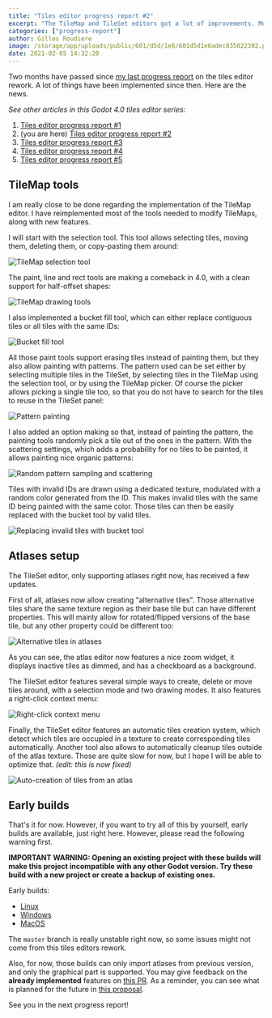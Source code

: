 ```yaml
---
title: "Tiles editor progress report #2"
excerpt: "The TileMap and TileSet editors got a lot of improvements. Most of the painting tools are now implemented again and usability has been greatly improved."
categories: ["progress-report"]
author: Gilles Roudiere
image: /storage/app/uploads/public/601/d5d/1e6/601d5d1e6adec835022302.png
date: 2021-02-05 14:32:20
---
```


Two months have passed since [my last progress report](https://godotengine.org/article/tiles-editor-rework) on the tiles editor rework. A lot of things have been implemented since then. Here are the news.

*See other articles in this Godot 4.0 tiles editor series:*

1. [Tiles editor progress report #1](https://godotengine.org/article/tiles-editor-rework)
2. (you are here) [Tiles editor progress report #2](https://godotengine.org/article/tiles-editor-progress-report-2)
3. [Tiles editor progress report #3](https://godotengine.org/article/tiles-editor-progress-3)
4. [Tiles editor progress report #4](https://godotengine.org/article/tiles-editor-progress-4)
5. [Tiles editor progress report #5](https://godotengine.org/article/tiles-editor-progress-report-5)

## TileMap tools

I am really close to be done regarding the implementation of the TileMap editor. I have reimplemented most of the tools needed to modify TileMaps, along with new features.

I will start with the selection tool. This tool allows selecting tiles, moving them, deleting them, or copy-pasting them around:

![TileMap selection tool](/storage/app/uploads/public/601/c03/d71/601c03d715359062543942.gif)

The paint, line and rect tools are making a comeback in 4.0, with a clean support for half-offset shapes:

![TileMap drawing tools](/storage/app/uploads/public/601/c03/eb0/601c03eb052bf564871180.gif)

I also implemented a bucket fill tool, which can either replace contiguous tiles or all tiles with the same IDs:

![Bucket fill tool](/storage/app/uploads/public/601/c03/fc5/601c03fc52dbd396049298.gif)


All those paint tools support erasing tiles instead of painting them, but they also allow painting with patterns. The pattern used can be set either by selecting multiple tiles in the TileSet, by selecting tiles in the TileMap using the selection tool, or by using the TileMap picker. Of course the picker allows picking a single tile too, so that you do not have to search for the tiles to reuse in the TileSet panel:

![Pattern painting](/storage/app/uploads/public/601/c04/892/601c048924ac0304396226.gif)


I also added an option making so that, instead of painting the pattern, the painting tools randomly pick a tile out of the ones in the pattern. With the scattering settings, which adds a probability for no tiles to be painted, it allows painting nice organic patterns:

![Random pattern sampling and scattering](/storage/app/uploads/public/601/c05/18b/601c0518b5b5e262092759.gif)

Tiles with invalid IDs are drawn using a dedicated texture, modulated with a random color generated from the ID. This makes invalid tiles with the same ID being painted with the same color. Those tiles can then be easily replaced with the bucket tool by valid tiles.

![Replacing invalid tiles with bucket tool](/storage/app/uploads/public/601/c05/8d1/601c058d130e0034023987.gif)

## Atlases setup

The TileSet editor, only supporting atlases right now, has received a few updates.

First of all, atlases now allow creating "alternative tiles". Those alternative tiles share the same texture region as their base tile but can have different properties. This will mainly allow for rotated/flipped versions of the base tile, but any other property could be different too:

![Alternative tiles in atlases](/storage/app/uploads/public/601/c07/ea6/601c07ea60a17571820104.gif)


As you can see, the atlas editor now features a nice zoom widget, it displays inactive tiles as dimmed, and has a checkboard as a background.

The TileSet editor features several simple ways to create, delete or move tiles around, with a selection mode and two drawing modes. It also features a right-click context menu:

![Right-click context menu](/storage/app/uploads/public/601/c08/911/601c0891156f4042813308.gif)


Finally, the TileSet editor features an automatic tiles creation system, which detect which tiles are occupied in a texture to create corresponding tiles automatically. Another tool also allows to automatically cleanup tiles outside of the atlas texture. Those are quite slow for now, but I hope I will be able to optimize that. *(edit: this is now fixed)*

![Auto-creation of tiles from an atlas](/storage/app/uploads/public/601/c0b/714/601c0b71415d9269856463.gif)

## Early builds

That's it for now. However, if you want to try all of this by yourself, early builds are available, just right here. However, please read the following warning first.

**IMPORTANT WARNING: Opening an existing project with these builds will make this project incompatible with any other Godot version. Try these build with a new project or create a backup of existing ones.**

Early builds:
- [Linux](https://github.com/godotengine/godot/suites/1976656758/artifacts/39318069)
- [Windows](https://github.com/godotengine/godot/suites/1976656765/artifacts/39308065)
- [MacOS](https://github.com/godotengine/godot/suites/1976656764/artifacts/39307911)

The `master` branch is really unstable right now, so some issues might not come from this tiles editors rework.

Also, for now, those builds can only import atlases from previous version, and only the graphical part is supported. You may give feedback on the **already implemented** features on [this PR](https://github.com/godotengine/godot/pull/45278). As a reminder, you can see what is planned for the future in [this proposal](https://github.com/godotengine/godot-proposals/issues/1769).

See you in the next progress report!
